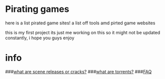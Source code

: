 # Pirating games 
here is a list pirated game sites! 
a list off tools amd pirted game websites

this is my first project its just me working on this so it might not be updated constantly, i hope you guys enjoy

# info
###[what are scene releases or cracks?](https://www.reddit.com/r/CrackWatch/comments/92uz49/the_warez_scene_how_it_works/)
###[what are torrents?](https://en.wikipedia.org/wiki/BitTorrent)
###[FAQ](https://en.wikipedia.org/wiki/BitTorrent)
